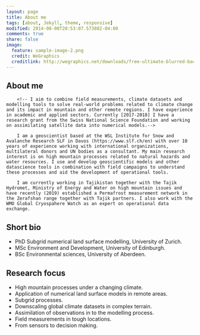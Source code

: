 ```yaml
---
layout: page
title: About me
tags: [about, Jekyll, theme, responsive]
modified: 2014-08-08T20:53:07.573882-04:00
comments: true
share: false
image:
  feature: sample-image-2.png
  credit: WeGraphics
  creditlink: http://wegraphics.net/downloads/free-ultimate-blurred-background-pack/
---
```


## About me
        <!-- I aim to combine field measurements, climate datasets and modelling tools to solve real-world problems related to climate change and its impact in mountain and other remote regions. I have experience in academic and applied sectors. Currently [2017-2018] I have a research grant from the Swiss National Science Foundation and working on assimilating satellite data into numerical models.-->

        I am a geoscientist based at the WSL Institute for Snow and Avalanche Research SLF in Davos (https://www.slf.ch/en) with over 10 years of experience working with international organizations, multilateral donors and UN bodies as a consultant. My main research interest is on high mountain processes related to natural hazards and water resources. I use and develop geoscientific models and other datascience tools in combination with field campaigns to understand these processes and aid the development of operational tools.

        I am currently working in Tajikistan together with the Tajik Hydromet, Ministry of Energy and Water on high mountain issues and have recently (2019) established a Permafrost measurement network in the Zerafshan range together with Tajik partners. I also work with the WMO Global Cryospahere Watch as an expert on operational data exchange. 

## Short bio
- PhD Subgrid numerical land surface modelling, University of Zurich.
- MSc Environment and Development, University of Edinburgh.
- BSc Environmental sciences, University of Aberdeen.


## Research focus
- High mountain processes under a changing climate.
- Application of numerical land surface models in remote areas.
- Subgrid processes.
- Downscaling global climate datasets in complex terrain.
- Assimilation of observations in to the modelling process.
- Field measurements in tough locations.
- From sensors to decision making.

<!--
<a href="https://drive.google.com/open?id=0B5IDVy7OycK5WW1JM2tCWndPcUU">Short CV</a>
<a href="https://drive.google.com/open?id=0B5IDVy7OycK5MThHcUlyUDQxcDQ">Full CV</a>
-->
